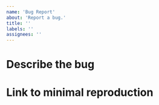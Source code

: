 ```yaml
---
name: 'Bug Report'
about: 'Report a bug.'
title: ''
labels: ''
assignees: ''
---
```


# Describe the bug

<!-- What happends? describe the steps to reproduce the bug and how it should behave instead -->

# Link to minimal reproduction

<!-- Please provide the bug minimal working example (github, codepen, etc..) -->
